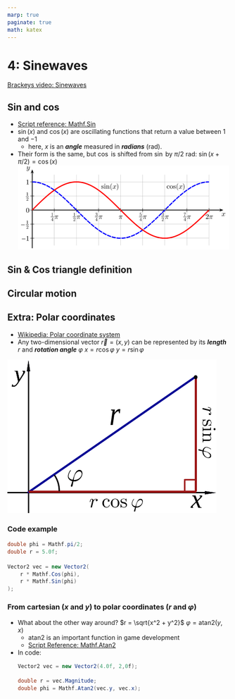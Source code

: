 ```yaml
---
marp: true
paginate: true
math: katex
---
```

<!-- headingDivider: 3 -->
<!-- class: default -->
# 4: Sinewaves
[Brackeys video: Sinewaves](https://www.youtube.com/watch?v=pEXdTLsEAjk)


## Sin and cos

* [Script reference: Mathf.Sin](https://docs.unity3d.com/ScriptReference/Mathf.Sin.html)
* $\sin(x)$ and $\cos(x)$ are oscillating functions that return a value between $1$ and $-1$
  * here, $x$ is an ***angle*** measured in ***radians*** (rad).
* Their form is the same, but $\cos$ is shifted from $\sin$ by $\pi/2$ rad:
  	$\sin(x + \pi/2) = \cos(x)$
![](imgs/sin-cos.png)

## Sin & Cos triangle definition

## Circular motion

## Extra: Polar coordinates

* [Wikipedia: Polar coordinate system](https://en.wikipedia.org/wiki/Polar_coordinate_system)
* Any two-dimensional vector $\vec{r} = (x,y)$ can be represented by its ***length*** $r$ and ***rotation angle*** $\varphi$
	$x = r \cos{\varphi}$
	$y = r \sin{\varphi}$

![](imgs/polar-coordinates.png)



### Code example

```c#
double phi = Mathf.pi/2;
double r = 5.0f;

Vector2 vec = new Vector2(
    r * Mathf.Cos(phi),
    r * Mathf.Sin(phi)
);
```

### From cartesian ($x$ and $y$) to polar coordinates ($r$ and $\varphi$)

* What about the other way around?
  	$r = \sqrt{x^2 + y^2}$
	$\varphi = \mathrm{atan2}(y,x)$
	* $\mathrm{atan2}$ is an important function in game development
	* [Script Reference: Mathf.Atan2](https://docs.unity3d.com/ScriptReference/Mathf.Atan2.html)
* In code:
	```c#
	Vector2 vec = new Vector2(4.0f, 2,0f);

	double r = vec.Magnitude;
	double phi = Mathf.Atan2(vec.y, vec.x);
	```